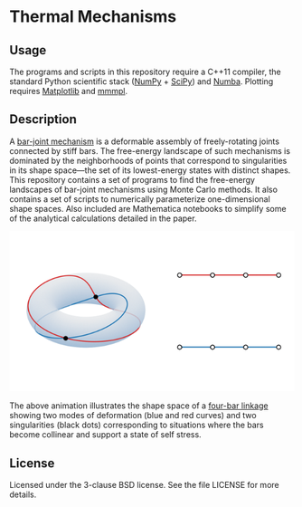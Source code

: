 Thermal Mechanisms
==================

<!-- [![arXiv](https://shields.io/badge/arXiv-xxx-b31b1b)](http://arxiv.org/abs/xxx) -->

Usage
-----

The programs and scripts in this repository require a C++11 compiler,
the standard Python scientific stack ([NumPy][numpy] + [SciPy][scipy])
and [Numba][numba].  Plotting requires [Matplotlib][mpl] and
[mmmpl][mmmpl].

Description
-----------

A [bar-joint mechanism][mech] is a deformable assembly of
freely-rotating joints connected by stiff bars.  The free-energy
landscape of such mechanisms is dominated by the neighborhoods of points
that correspond to singularities in its shape space—the set of its
lowest-energy states with distinct shapes.  This repository contains
a set of programs to find the free-energy landscapes of bar-joint
mechanisms using Monte Carlo methods.  It also contains a set of scripts
to numerically parameterize one-dimensional shape spaces.  Also included
are Mathematica notebooks to simplify some of the analytical
calculations detailed in the paper.

<p align="center">
  <img src="https://raw.githubusercontent.com/manu-mannattil/assets/master/thermmech/4bar.gif" alt="Four-bar linkage animation"/>
</p>

The above animation illustrates the shape space of a [four-bar
linkage][4bar] showing two modes of deformation (blue and red curves)
and two singularities (black dots) corresponding to situations where the
bars become collinear and support a state of self stress.

License
-------

Licensed under the 3-clause BSD license. See the file LICENSE for more
details.

[4bar]: https://en.wikipedia.org/wiki/Four-bar_linkage
[mech]: https://en.wikipedia.org/wiki/Mechanism_(engineering)
[mmmpl]: https://github.com/manu-mannattil/mmmpl
[mpl]: https://matplotlib.org
[numba]: https://numba.pydata.org
[numpy]: https://numpy.org
[scipy]: https://scipy.org
